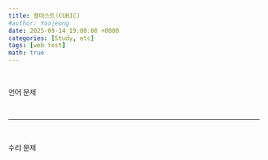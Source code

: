 ```yaml
---
title: 웹테스트(CUBIC)
#author: Yoojeong
date: 2025-09-14 19:00:00 +0800
categories: [Study, etc]
tags: [web test]
math: true
---
```


<br>

언어 문제  


<br>

---

<br>

수리 문제